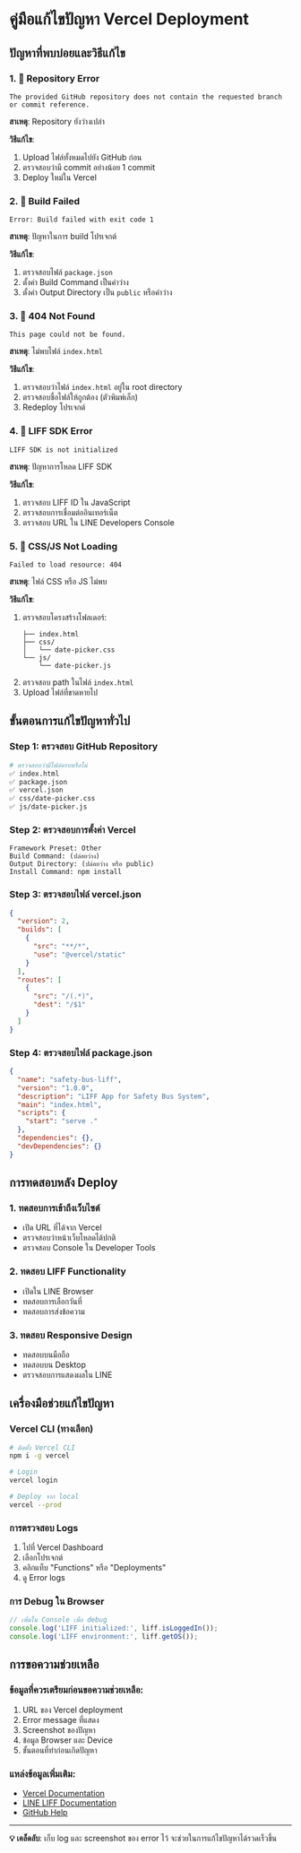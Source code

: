 # คู่มือแก้ไขปัญหา Vercel Deployment

## ปัญหาที่พบบ่อยและวิธีแก้ไข

### 1. 🔴 Repository Error
```
The provided GitHub repository does not contain the requested branch or commit reference.
```

**สาเหตุ**: Repository ยังว่างเปล่า

**วิธีแก้ไข**:
1. Upload ไฟล์ทั้งหมดไปยัง GitHub ก่อน
2. ตรวจสอบว่ามี commit อย่างน้อย 1 commit
3. Deploy ใหม่ใน Vercel

### 2. 🔴 Build Failed
```
Error: Build failed with exit code 1
```

**สาเหตุ**: ปัญหาในการ build โปรเจกต์

**วิธีแก้ไข**:
1. ตรวจสอบไฟล์ `package.json`
2. ตั้งค่า Build Command เป็นค่าว่าง
3. ตั้งค่า Output Directory เป็น `public` หรือค่าว่าง

### 3. 🔴 404 Not Found
```
This page could not be found.
```

**สาเหตุ**: ไม่พบไฟล์ `index.html`

**วิธีแก้ไข**:
1. ตรวจสอบว่าไฟล์ `index.html` อยู่ใน root directory
2. ตรวจสอบชื่อไฟล์ให้ถูกต้อง (ตัวพิมพ์เล็ก)
3. Redeploy โปรเจกต์

### 4. 🔴 LIFF SDK Error
```
LIFF SDK is not initialized
```

**สาเหตุ**: ปัญหาการโหลด LIFF SDK

**วิธีแก้ไข**:
1. ตรวจสอบ LIFF ID ใน JavaScript
2. ตรวจสอบการเชื่อมต่ออินเทอร์เน็ต
3. ตรวจสอบ URL ใน LINE Developers Console

### 5. 🔴 CSS/JS Not Loading
```
Failed to load resource: 404
```

**สาเหตุ**: ไฟล์ CSS หรือ JS ไม่พบ

**วิธีแก้ไข**:
1. ตรวจสอบโครงสร้างโฟลเดอร์:
   ```
   ├── index.html
   ├── css/
   │   └── date-picker.css
   └── js/
       └── date-picker.js
   ```
2. ตรวจสอบ path ในไฟล์ `index.html`
3. Upload ไฟล์ที่ขาดหายไป

## ขั้นตอนการแก้ไขปัญหาทั่วไป

### Step 1: ตรวจสอบ GitHub Repository
```bash
# ตรวจสอบว่ามีไฟล์ครบหรือไม่
✅ index.html
✅ package.json
✅ vercel.json
✅ css/date-picker.css
✅ js/date-picker.js
```

### Step 2: ตรวจสอบการตั้งค่า Vercel
```
Framework Preset: Other
Build Command: (ปล่อยว่าง)
Output Directory: (ปล่อยว่าง หรือ public)
Install Command: npm install
```

### Step 3: ตรวจสอบไฟล์ vercel.json
```json
{
  "version": 2,
  "builds": [
    {
      "src": "**/*",
      "use": "@vercel/static"
    }
  ],
  "routes": [
    {
      "src": "/(.*)",
      "dest": "/$1"
    }
  ]
}
```

### Step 4: ตรวจสอบไฟล์ package.json
```json
{
  "name": "safety-bus-liff",
  "version": "1.0.0",
  "description": "LIFF App for Safety Bus System",
  "main": "index.html",
  "scripts": {
    "start": "serve ."
  },
  "dependencies": {},
  "devDependencies": {}
}
```

## การทดสอบหลัง Deploy

### 1. ทดสอบการเข้าถึงเว็บไซต์
- เปิด URL ที่ได้จาก Vercel
- ตรวจสอบว่าหน้าเว็บโหลดได้ปกติ
- ตรวจสอบ Console ใน Developer Tools

### 2. ทดสอบ LIFF Functionality
- เปิดใน LINE Browser
- ทดสอบการเลือกวันที่
- ทดสอบการส่งข้อความ

### 3. ทดสอบ Responsive Design
- ทดสอบบนมือถือ
- ทดสอบบน Desktop
- ตรวจสอบการแสดงผลใน LINE

## เครื่องมือช่วยแก้ไขปัญหา

### Vercel CLI (ทางเลือก)
```bash
# ติดตั้ง Vercel CLI
npm i -g vercel

# Login
vercel login

# Deploy จาก local
vercel --prod
```

### การตรวจสอบ Logs
1. ไปที่ Vercel Dashboard
2. เลือกโปรเจกต์
3. คลิกแท็บ "Functions" หรือ "Deployments"
4. ดู Error logs

### การ Debug ใน Browser
```javascript
// เพิ่มใน Console เพื่อ debug
console.log('LIFF initialized:', liff.isLoggedIn());
console.log('LIFF environment:', liff.getOS());
```

## การขอความช่วยเหลือ

### ข้อมูลที่ควรเตรียมก่อนขอความช่วยเหลือ:
1. URL ของ Vercel deployment
2. Error message ที่แสดง
3. Screenshot ของปัญหา
4. ข้อมูล Browser และ Device
5. ขั้นตอนที่ทำก่อนเกิดปัญหา

### แหล่งข้อมูลเพิ่มเติม:
- [Vercel Documentation](https://vercel.com/docs)
- [LINE LIFF Documentation](https://developers.line.biz/en/docs/liff/)
- [GitHub Help](https://help.github.com/)

---

**💡 เคล็ดลับ**: เก็บ log และ screenshot ของ error ไว้ จะช่วยในการแก้ไขปัญหาได้รวดเร็วขึ้น